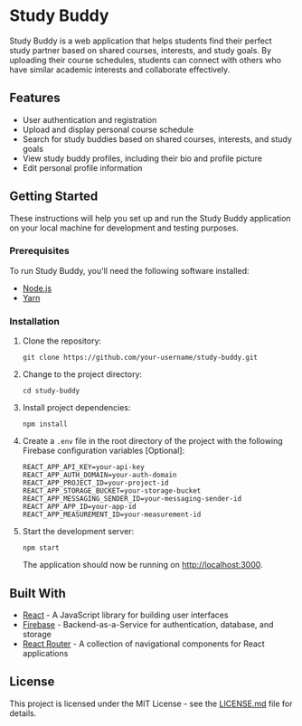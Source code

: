 # Study Buddy

Study Buddy is a web application that helps students find their perfect study partner based on shared courses, interests, and study goals. By uploading their course schedules, students can connect with others who have similar academic interests and collaborate effectively.

## Features

- User authentication and registration
- Upload and display personal course schedule
- Search for study buddies based on shared courses, interests, and study goals
- View study buddy profiles, including their bio and profile picture
- Edit personal profile information

## Getting Started

These instructions will help you set up and run the Study Buddy application on your local machine for development and testing purposes.

### Prerequisites

To run Study Buddy, you'll need the following software installed:

- [Node.js](https://nodejs.org/en/download/)
- [Yarn](https://yarnpkg.com/getting-started/install)

### Installation

1. Clone the repository:

   ```
   git clone https://github.com/your-username/study-buddy.git
   ```

2. Change to the project directory:

   ```
   cd study-buddy
   ```

3. Install project dependencies:

   ```
   npm install
   ```

4. Create a `.env` file in the root directory of the project with the following Firebase configuration variables [Optional]:
 

   ```
   REACT_APP_API_KEY=your-api-key
   REACT_APP_AUTH_DOMAIN=your-auth-domain
   REACT_APP_PROJECT_ID=your-project-id
   REACT_APP_STORAGE_BUCKET=your-storage-bucket
   REACT_APP_MESSAGING_SENDER_ID=your-messaging-sender-id
   REACT_APP_APP_ID=your-app-id
   REACT_APP_MEASUREMENT_ID=your-measurement-id
   ```

5. Start the development server:

   ```
   npm start
   ```

   The application should now be running on [http://localhost:3000](http://localhost:3000).

## Built With

- [React](https://reactjs.org/) - A JavaScript library for building user interfaces
- [Firebase](https://firebase.google.com/) - Backend-as-a-Service for authentication, database, and storage
- [React Router](https://reactrouter.com/) - A collection of navigational components for React applications


## License

This project is licensed under the MIT License - see the [LICENSE.md](LICENSE.md) file for details.
